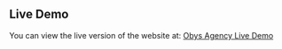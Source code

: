 ## Live Demo
You can view the live version of the website at: [Obys Agency Live Demo](https://devnyk.github.io/obys-agency/)
